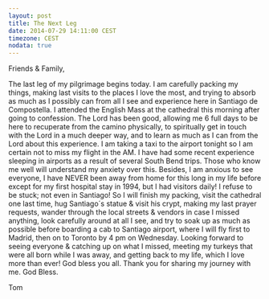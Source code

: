 ```yaml
---
layout: post
title: The Next Leg
date: 2014-07-29 14:11:00 CEST
timezone: CEST
nodata: true
---
```


Friends & Family,

The last leg of my pilgrimage begins today.  I am carefully packing my things, making last visits to the places I love the most, and trying to absorb as much as I possibly can from all I see and experience here in Santiago de Compostella.  I attended the English Mass at the cathedral this morning after going to confession.  The Lord has been good, allowing me 6 full days to be here to recuperate from the camino physically, to spiritually get in touch with the Lord in a much deeper way, and to learn as much as I can from the Lord about this experience.  I am taking a taxi to the airport tonight so I am certain not to miss my flight in the AM.  I have had some recent experience sleeping in airports as a result of several South Bend trips. Those who know me well will understand my anxiety over this.  Besides, I am anxious to see everyone, I have NEVER been away from home for this long in my life before  except for my first hospital stay in 1994, but I had visitors daily!  I refuse to be stuck; not even in Santiago!   So I will finish my packing, visit the cathedral one last time, hug Santiago´s statue & visit his crypt, making my last prayer requests, wander through the local streets & vendors in case I missed anything, look carefully around at all I see, and try to soak up as much as possible before boarding a cab to Santiago airport, where I will fly first to Madrid, then on to Toronto by 4 pm on Wednesday.  Looking forward to seeing everyone & catching up on what I missed, meeting my turkeys that were all born while I was away, and getting back to my life, which I love more than ever!  God bless you all.  Thank you for sharing my journey with me.  God Bless.

Tom